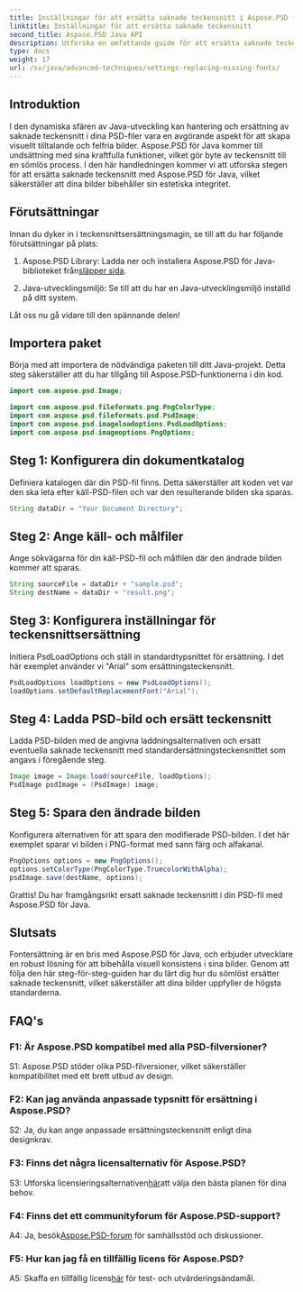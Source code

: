 ```yaml
---
title: Inställningar för att ersätta saknade teckensnitt i Aspose.PSD för Java
linktitle: Inställningar för att ersätta saknade teckensnitt
second_title: Aspose.PSD Java API
description: Utforska en omfattande guide för att ersätta saknade teckensnitt i Aspose.PSD för Java. Förhöj din bilddesign med sömlös teckensnittshantering.
type: docs
weight: 17
url: /sv/java/advanced-techniques/settings-replacing-missing-fonts/
---
```

## Introduktion

I den dynamiska sfären av Java-utveckling kan hantering och ersättning av saknade teckensnitt i dina PSD-filer vara en avgörande aspekt för att skapa visuellt tilltalande och felfria bilder. Aspose.PSD för Java kommer till undsättning med sina kraftfulla funktioner, vilket gör byte av teckensnitt till en sömlös process. I den här handledningen kommer vi att utforska stegen för att ersätta saknade teckensnitt med Aspose.PSD för Java, vilket säkerställer att dina bilder bibehåller sin estetiska integritet.

## Förutsättningar

Innan du dyker in i teckensnittsersättningsmagin, se till att du har följande förutsättningar på plats:

1.  Aspose.PSD Library: Ladda ner och installera Aspose.PSD för Java-biblioteket från[släpper sida](https://releases.aspose.com/psd/java/).

2. Java-utvecklingsmiljö: Se till att du har en Java-utvecklingsmiljö inställd på ditt system.

Låt oss nu gå vidare till den spännande delen!

## Importera paket

Börja med att importera de nödvändiga paketen till ditt Java-projekt. Detta steg säkerställer att du har tillgång till Aspose.PSD-funktionerna i din kod.

```java
import com.aspose.psd.Image;

import com.aspose.psd.fileformats.png.PngColorType;
import com.aspose.psd.fileformats.psd.PsdImage;
import com.aspose.psd.imageloadoptions.PsdLoadOptions;
import com.aspose.psd.imageoptions.PngOptions;
```

## Steg 1: Konfigurera din dokumentkatalog

Definiera katalogen där din PSD-fil finns. Detta säkerställer att koden vet var den ska leta efter käll-PSD-filen och var den resulterande bilden ska sparas.

```java
String dataDir = "Your Document Directory";
```

## Steg 2: Ange käll- och målfiler

Ange sökvägarna för din käll-PSD-fil och målfilen där den ändrade bilden kommer att sparas.

```java
String sourceFile = dataDir + "sample.psd";
String destName = dataDir + "result.png";
```

## Steg 3: Konfigurera inställningar för teckensnittsersättning

Initiera PsdLoadOptions och ställ in standardtypsnittet för ersättning. I det här exemplet använder vi "Arial" som ersättningsteckensnitt.

```java
PsdLoadOptions loadOptions = new PsdLoadOptions();
loadOptions.setDefaultReplacementFont("Arial");
```

## Steg 4: Ladda PSD-bild och ersätt teckensnitt

Ladda PSD-bilden med de angivna laddningsalternativen och ersätt eventuella saknade teckensnitt med standardersättningsteckensnittet som angavs i föregående steg.

```java
Image image = Image.load(sourceFile, loadOptions);
PsdImage psdImage = (PsdImage) image;
```

## Steg 5: Spara den ändrade bilden

Konfigurera alternativen för att spara den modifierade PSD-bilden. I det här exemplet sparar vi bilden i PNG-format med sann färg och alfakanal.

```java
PngOptions options = new PngOptions();
options.setColorType(PngColorType.TruecolorWithAlpha);
psdImage.save(destName, options);
```

Grattis! Du har framgångsrikt ersatt saknade teckensnitt i din PSD-fil med Aspose.PSD för Java.

## Slutsats

Fontersättning är en bris med Aspose.PSD för Java, och erbjuder utvecklare en robust lösning för att bibehålla visuell konsistens i sina bilder. Genom att följa den här steg-för-steg-guiden har du lärt dig hur du sömlöst ersätter saknade teckensnitt, vilket säkerställer att dina bilder uppfyller de högsta standarderna.

## FAQ's

### F1: Är Aspose.PSD kompatibel med alla PSD-filversioner?

S1: Aspose.PSD stöder olika PSD-filversioner, vilket säkerställer kompatibilitet med ett brett utbud av design.

### F2: Kan jag använda anpassade typsnitt för ersättning i Aspose.PSD?

S2: Ja, du kan ange anpassade ersättningsteckensnitt enligt dina designkrav.

### F3: Finns det några licensalternativ för Aspose.PSD?

 S3: Utforska licensieringsalternativen[här](https://purchase.aspose.com/buy)att välja den bästa planen för dina behov.

### F4: Finns det ett communityforum för Aspose.PSD-support?

 A4: Ja, besök[Aspose.PSD-forum](https://forum.aspose.com/c/psd/34) för samhällsstöd och diskussioner.

### F5: Hur kan jag få en tillfällig licens för Aspose.PSD?

 A5: Skaffa en tillfällig licens[här](https://purchase.aspose.com/temporary-license/) för test- och utvärderingsändamål.